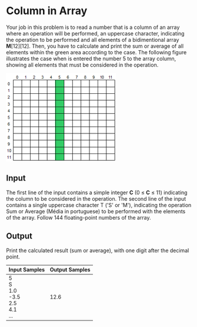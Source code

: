 # Column in Array
Your job in this problem is to read a number that is a column of an array where an operation will be performed, an uppercase character, indicating the operation to be performed and all elements of a bidimentional array **M**[12][12]. Then, you have to calculate and print the sum or average of all elements within the green area according to the case. The following figure illustrates the case when is entered the number 5 to the array column, showing all elements that must be considered in the operation.

![Bidimentional Array](../../../gallery/images/problems/UOJ_1182.png)

## Input
The first line of the input contains a simple integer **C** (0 ≤ **C** ≤ 11) indicating the column to be considered in the operation. The second line of the input contains a single uppercase character T ('S' or 'M'), indicating the operation Sum or Average (Média in portuguese) to be performed with the elements of the array. Follow 144 floating-point numbers of the array.

## Output
Print the calculated result (sum or average), with one digit after the decimal point.

|                   Input Samples                  | Output Samples |
|--------------------------------------------------|----------------|
| 5<br> S<br> 1.0<br> -3.5<br> 2.5<br> 4.1<br> ... | 12.6           |